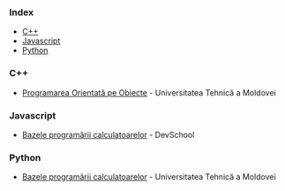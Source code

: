 ### Index

* [C++](#cpp)
* [Javascript](#javascript)
* [Python](#python)


### <a id="cpp"></a>C++

* [Programarea Orientată pe Obiecte](https://lectii.utm.md/courses/programarea-orientata-pe-obiecte/) - Universitatea Tehnică a Moldovei

### Javascript

* [Bazele programării calculatoarelor](https://www.youtube.com/playlist?list=PL7aWL1nkGk0ytE-fV1pApIdKI2ZwIyw-5) - DevSchool


### Python

* [Bazele programării calculatoarelor](https://lectii.utm.md/courses/bazele-programarii-calculatoarelor/) - Universitatea Tehnică a Moldovei

